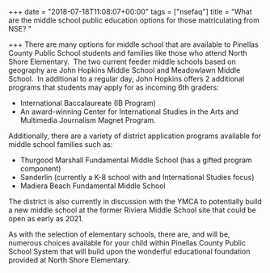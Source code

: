+++
date = "2018-07-18T11:08:07+00:00"
tags = ["nsefaq"]
title = "What are the middle school public education options for those matriculating from NSE? "

+++
There are many options for middle school that are available to Pinellas County Public School students and families like those who attend North Shore Elementary.  The two current feeder middle schools based on geography are John Hopkins Middle School and Meadowlawn Middle School.  In additional to a regular day, John Hopkins offers 2 additional programs that students may apply for as incoming 6th graders:

* International Baccalaureate (IB Program)
* An award-winning Center for International Studies in the Arts and Multimedia Journalism Magnet Program.

Additionally, there are a variety of district application programs available for middle school families such as: 

* Thurgood Marshall Fundamental Middle School (has a gifted program component)
* Sanderlin (currently a K-8 school with and International Studies focus)
* Madiera Beach Fundamental Middle School

The district is also currently in discussion with the YMCA to potentially build a new middle school at the former Riviera Middle School site that could be open as early as 2021.

As with the selection of elementary schools, there are, and will be, numerous choices available for your child within Pinellas County Public School System that will build upon the wonderful educational foundation provided at North Shore Elementary.